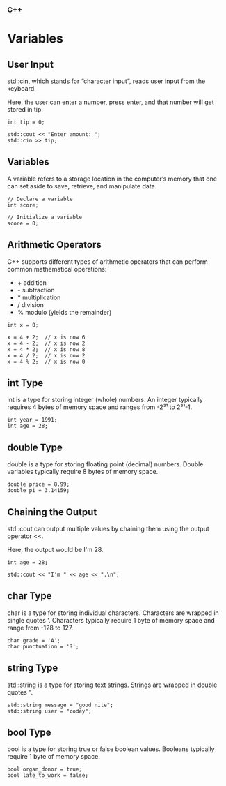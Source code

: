 ### [C++](../README.md)
# Variables

## User Input

std::cin, which stands for “character input”, reads user input from the keyboard.

Here, the user can enter a number, press enter, and that number will get stored in tip.
```
int tip = 0;

std::cout << "Enter amount: ";
std::cin >> tip;
```
## Variables

A variable refers to a storage location in the computer’s memory that one can set aside to save, retrieve, and manipulate data.
```
// Declare a variable
int score;

// Initialize a variable
score = 0;
```
## Arithmetic Operators

C++ supports different types of arithmetic operators that can perform common mathematical operations:

   * \+ addition
   * \- subtraction
   * \* multiplication
   * / division
   * % modulo (yields the remainder)
```
int x = 0;

x = 4 + 2;  // x is now 6
x = 4 - 2;  // x is now 2
x = 4 * 2;  // x is now 8
x = 4 / 2;  // x is now 2
x = 4 % 2;  // x is now 0
```
## int Type

int is a type for storing integer (whole) numbers. An integer typically requires 4 bytes of memory space and ranges from -2³¹ to 2³¹-1.
```
int year = 1991;
int age = 28;
```
## double Type

double is a type for storing floating point (decimal) numbers. Double variables typically require 8 bytes of memory space.
```
double price = 8.99;
double pi = 3.14159;
```
## Chaining the Output

std::cout can output multiple values by chaining them using the output operator <<.

Here, the output would be I'm 28.
```
int age = 28;

std::cout << "I'm " << age << ".\n";
```
## char Type

char is a type for storing individual characters. Characters are wrapped in single quotes '. Characters typically require 1 byte of memory space and range from -128 to 127.
```
char grade = 'A';
char punctuation = '?';
```
## string Type

std::string is a type for storing text strings. Strings are wrapped in double quotes ".
```
std::string message = "good nite";
std::string user = "codey";
```
## bool Type

bool is a type for storing true or false boolean values. Booleans typically require 1 byte of memory space.
```
bool organ_donor = true;
bool late_to_work = false;
```
